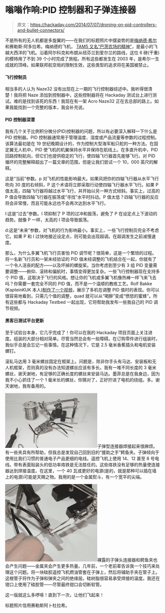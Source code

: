 # 嗡嗡作响:PID 控制器和子弹连接器

> 原文：<https://hackaday.com/2014/07/07/droning-on-pid-controllers-and-bullet-connectors/>

不是所有的无人机都是多旋翼的——在我们的标题照片中摆姿势的是[梅纳德·希尔](https://www.modelaircraft.org/mag/mhill/hillindex.htm)和赛勒斯·阿多拉希。梅纳德的飞机， [TAM5 又名“巴茨农场的精神”](http://en.wikipedia.org/wiki/The_Spirit_of_Butts'_Farm)，是最小的飞越大西洋的飞机。沿着阿尔科克和布朗从纽芬兰到爱尔兰的路线，这位 6 磅(干重)的模特用了不到 39 个小时完成了旅程。所有这些都发生在 2003 年，是希尔一生成就的顶峰。如果联邦航空局的限制生效，这些类型的追求将在美国被禁止。

#### 飞行控制员

相当多的人认为 Naze32 没有出现在上一期的飞行控制器综述中。我听得很清楚！我将把 Naze 添加到控制器中，这些控制器将在 Hackaday 测试台上进行测试。难的是找到该死的东西！我现在有一架 Acro Naze32 正在去总部的路上。如果我能找到一个完整的版本，我会补充说。

#### **PID 控制器深潜**

我有几个关于比例积分微分(PID)控制器的问题，所以有必要深入解释一下什么是 PID 控制器。PID 控制器通常用于管理温度、湿度或产品流量等参数的过程控制。该算法最初是在 19 世纪晚期设计的，作为控制大型海军船只舵的一种方法。在固定翼无人机中，PID 使飞机的机翼保持水平并保持在航线上。在多直升机中，PID 回路控制航向，但它们也提供稳定的飞行，使四轴飞行器首先能够飞行。对 PID 循环的完整解释超出了一篇文章的范围，但是让我们尝试一个 10，000 英尺的解释。

这是“当前”参数。p 对飞机的性能影响最大。如果风把你的四轴飞行器从水平飞行吹向 30 度的右倾斜，P 这个术语将立即采取行动使四轴飞行器水平飞行。如果 P 值太高，四轴飞行器将越过水平飞行，并开始以另一种方式倾斜。事实上，过高的 P 值会导致四轴飞行器在振荡或“寻找”水平时抖动。P 值太低？四轴飞行器的反应将会非常慢，而且可能永远也不会再次达到水平飞行。

I:这是“过去”参数。I 项抑制了 P 项的过冲和振荡，避免了 P 在设定点上下波动的趋势。就像 P 一样，太高的 I 项会导致振荡。

d:这是“未来”参数，对飞机的行为影响最小。事实上，一些飞行控制员完全不考虑它。如果 P 和 I 过快地接近设定点，则可能会出现超调。在超调发生之前减慢速度。

那么，为什么多翼飞机飞行员害怕 PID 调节呢？很简单，这是一个繁琐的过程。将一名新飞行员和一架未经验证的 PID 值未经调整的飞机结合在一起，你就有了一个令人沮丧的配方——以及坏掉的螺旋桨。当你考虑到至少有 3 组 PID 变量需要调整——俯仰、滚转和偏航时，事情变得更加复杂。一些飞行控制器现在支持多个 PID 值，这取决于飞行的风格。想让你的飞机或多翼飞机像热棒一样飞来飞去吗？你需要一套完全不同的 PID 值，而不是一个温顺的教练工艺。Rolf Bakke (KapteinKUK 本人)[制作了一个视频](https://www.youtube.com/watch?v=YNzqTGEl2xQ)，展示了多机在调整 PID 值时的表现。你可以很容易地看到，只需几个值的调整，quad 就可以从“喝醉”变成“愤怒的蜜蜂”。所有这些都与 Hackaday Testbed 一起出现，它将帮助我发布一些我自己的 PID 调节视频。

#### **黑客日测试平台更新**

至于试验台本身，它几乎完成了！你可以在我的 Hackaday 项目页面上关注进度。组装的大部分相对简单。尽管当然总会有一些障碍。在订购零件进行组装时，我似乎总是会忘记一些事情。在这种情况下，它是 2.5 毫米香蕉插头和电机安装螺钉。

滚轧马达用 3 毫米螺丝固定在框架上。问题是，除非你手头有马达、安装板和无人机框架，否则真的没有办法知道螺丝应该有多长。我有一堆不同长度的 3 毫米螺丝，谢天谢地，有足够的正确长度的螺丝来安装马达。墨菲总是在我身边，因为我不小心抓住了一个 1 毫米长的螺丝，你猜对了，正好拧进了电机的绕组。多。谢天谢地，我有备用的。

![bullet-solder](img/4224f39702027db99a3dd6c2136c07a4.png)子弹型连接器焊接起来很麻烦。有一些夹具有所帮助，但我总是发现自己回到旧的“援助之手”鳄鱼夹。子弹倾向于使用比我们习惯的普通电子产品更细的电线。遥控飞机上使用 14、12 甚至 8 号电线。带有表面贴装头的低功率烙铁是无法胜任的。这些烙铁没有足够的热量使连接器达到焊接温度。在这里，一个 40 瓦或更好的电源(是的，就是那种可以插在墙上的电源)可能是天赐之物。我用的是一个金属熨斗，有一个宽平的尖端。

![bullet-solder-2](img/bb12c817c44179cd0726cc3d8a5f04fc.png)裸露的子弹头连接器和鳄鱼夹也会产生问题——金属夹会产生更多热量。几年前，一个老前辈告诉我一个技巧来处理这个问题。将一块硅胶遥控飞机燃油管套在子弹上，然后将辅助手夹在管子上。这根管子将作为子弹和弹夹之间的绝缘层。硅树脂很容易承受焊接的温度。我还在钳口上使用了硅胶管——尽管最终钳口会切断软管。

这一版就这么多啰嗦！直到下一次，让他们飞起来！

标题照片信用赛勒斯阿卜杜拉希。